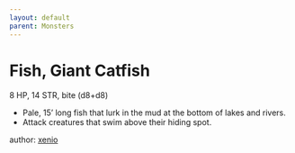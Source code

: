```yaml
---
layout: default
parent: Monsters 
--- 
```

# Fish, Giant Catfish
8 HP, 14 STR, bite (d8+d8)  
- Pale, 15’ long fish that lurk in the mud at the bottom of lakes and rivers.  
- Attack creatures that swim above their hiding spot.  

author: [xenio](https://xenioinabottle.blogspot.com) 
